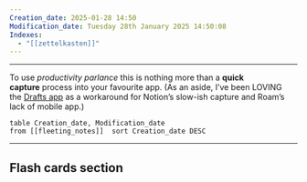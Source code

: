 ```yaml
---
Creation_date: 2025-01-28 14:50
Modification_date: Tuesday 28th January 2025 14:50:08
Indexes:
  - "[[zettelkasten]]"
---
```


----

To use _productivity parlance_ this is nothing more than a **quick capture** process into your favourite app. (As an aside, I’ve been LOVING the [Drafts app](https://getdrafts.com/) as a workaround for Notion’s slow-ish capture and Roam’s lack of mobile app.)

```dataview
table Creation_date, Modification_date
from [[fleeting_notes]]  sort Creation_date DESC
```























---
## Flash cards section
